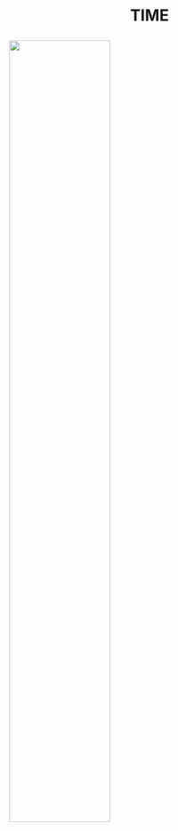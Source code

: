 # <p align="center">TIME</p>

<img src="https://i.loli.net/2021/03/13/CElRDFkLbiZcQga.jpg" wight="60%" height="60%">
